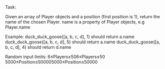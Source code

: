 Task:

Given an array of Player objects and a position (first position is 1), return the name of the chosen Player.
name is a property of Player objects, e.g Player.name

Example:
duck_duck_goose([a, b, c, d], 1) should return a.name
duck_duck_goose([a, b, c, d], 5) should return a.name
duck_duck_goose([a, b, c, d], 4) should return d.name


Random input limits:
6≤Players≤506≤Players≤50
5000≤Position≤500005000≤Position≤50000
